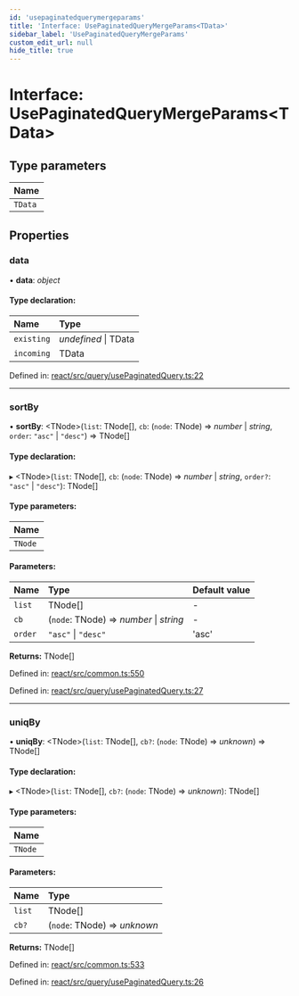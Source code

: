 ```yaml
---
id: 'usepaginatedquerymergeparams'
title: 'Interface: UsePaginatedQueryMergeParams<TData>'
sidebar_label: 'UsePaginatedQueryMergeParams'
custom_edit_url: null
hide_title: true
---
```


# Interface: UsePaginatedQueryMergeParams<TData\>

## Type parameters

| Name    |
| :------ |
| `TData` |

## Properties

### data

• **data**: _object_

#### Type declaration:

| Name       | Type                 |
| :--------- | :------------------- |
| `existing` | _undefined_ \| TData |
| `incoming` | TData                |

Defined in: [react/src/query/usePaginatedQuery.ts:22](https://github.com/gqless/gqless/blob/master/packages/react/src/query/usePaginatedQuery.ts#L22)

---

### sortBy

• **sortBy**: <TNode\>(`list`: TNode[], `cb`: (`node`: TNode) => _number_ \| _string_, `order`: `"asc"` \| `"desc"`) => TNode[]

#### Type declaration:

▸ <TNode\>(`list`: TNode[], `cb`: (`node`: TNode) => _number_ \| _string_, `order?`: `"asc"` \| `"desc"`): TNode[]

#### Type parameters:

| Name    |
| :------ |
| `TNode` |

#### Parameters:

| Name    | Type                                    | Default value |
| :------ | :-------------------------------------- | :------------ |
| `list`  | TNode[]                                 | -             |
| `cb`    | (`node`: TNode) => _number_ \| _string_ | -             |
| `order` | `"asc"` \| `"desc"`                     | 'asc'         |

**Returns:** TNode[]

Defined in: [react/src/common.ts:550](https://github.com/gqless/gqless/blob/master/packages/react/src/common.ts#L550)

Defined in: [react/src/query/usePaginatedQuery.ts:27](https://github.com/gqless/gqless/blob/master/packages/react/src/query/usePaginatedQuery.ts#L27)

---

### uniqBy

• **uniqBy**: <TNode\>(`list`: TNode[], `cb?`: (`node`: TNode) => _unknown_) => TNode[]

#### Type declaration:

▸ <TNode\>(`list`: TNode[], `cb?`: (`node`: TNode) => _unknown_): TNode[]

#### Type parameters:

| Name    |
| :------ |
| `TNode` |

#### Parameters:

| Name   | Type                         |
| :----- | :--------------------------- |
| `list` | TNode[]                      |
| `cb?`  | (`node`: TNode) => _unknown_ |

**Returns:** TNode[]

Defined in: [react/src/common.ts:533](https://github.com/gqless/gqless/blob/master/packages/react/src/common.ts#L533)

Defined in: [react/src/query/usePaginatedQuery.ts:26](https://github.com/gqless/gqless/blob/master/packages/react/src/query/usePaginatedQuery.ts#L26)
